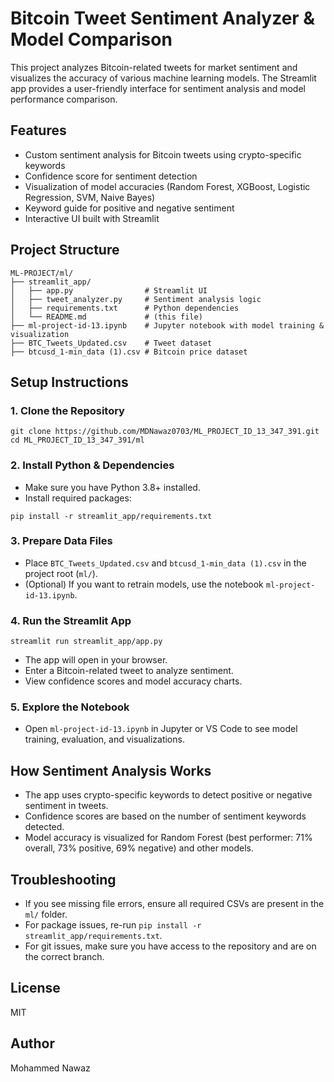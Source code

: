 # Bitcoin Tweet Sentiment Analyzer & Model Comparison

This project analyzes Bitcoin-related tweets for market sentiment and visualizes the accuracy of various machine learning models. The Streamlit app provides a user-friendly interface for sentiment analysis and model performance comparison.

## Features
- Custom sentiment analysis for Bitcoin tweets using crypto-specific keywords
- Confidence score for sentiment detection
- Visualization of model accuracies (Random Forest, XGBoost, Logistic Regression, SVM, Naive Bayes)
- Keyword guide for positive and negative sentiment
- Interactive UI built with Streamlit

## Project Structure
```
ML-PROJECT/ml/
├── streamlit_app/
│   ├── app.py                # Streamlit UI
│   ├── tweet_analyzer.py     # Sentiment analysis logic
│   ├── requirements.txt      # Python dependencies
│   └── README.md             # (this file)
├── ml-project-id-13.ipynb    # Jupyter notebook with model training & visualization
├── BTC_Tweets_Updated.csv    # Tweet dataset
├── btcusd_1-min_data (1).csv # Bitcoin price dataset
```

## Setup Instructions

### 1. Clone the Repository
```
git clone https://github.com/MDNawaz0703/ML_PROJECT_ID_13_347_391.git
cd ML_PROJECT_ID_13_347_391/ml
```

### 2. Install Python & Dependencies
- Make sure you have Python 3.8+ installed.
- Install required packages:
```
pip install -r streamlit_app/requirements.txt
```

### 3. Prepare Data Files
- Place `BTC_Tweets_Updated.csv` and `btcusd_1-min_data (1).csv` in the project root (`ml/`).
- (Optional) If you want to retrain models, use the notebook `ml-project-id-13.ipynb`.

### 4. Run the Streamlit App
```
streamlit run streamlit_app/app.py
```
- The app will open in your browser.
- Enter a Bitcoin-related tweet to analyze sentiment.
- View confidence scores and model accuracy charts.

### 5. Explore the Notebook
- Open `ml-project-id-13.ipynb` in Jupyter or VS Code to see model training, evaluation, and visualizations.

## How Sentiment Analysis Works
- The app uses crypto-specific keywords to detect positive or negative sentiment in tweets.
- Confidence scores are based on the number of sentiment keywords detected.
- Model accuracy is visualized for Random Forest (best performer: 71% overall, 73% positive, 69% negative) and other models.

## Troubleshooting
- If you see missing file errors, ensure all required CSVs are present in the `ml/` folder.
- For package issues, re-run `pip install -r streamlit_app/requirements.txt`.
- For git issues, make sure you have access to the repository and are on the correct branch.

## License
MIT

## Author
Mohammed Nawaz
